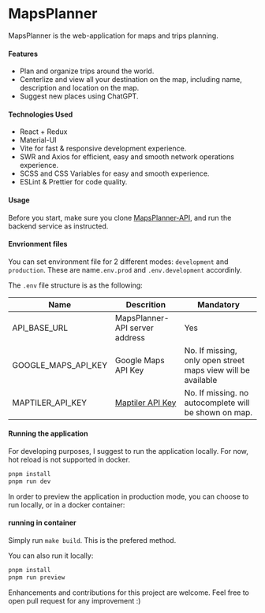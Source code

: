 # MapsPlanner

MapsPlanner is the web-application for maps and trips planning.

#### Features

- Plan and organize trips around the world.
- Centerlize and view all your destination on the map,
  including name, description and location on the map.
- Suggest new places using ChatGPT.

#### Technologies Used

- React + Redux
- Material-UI
- Vite for fast & responsive development experience.
- SWR and Axios for efficient, easy and smooth network operations experience.
- SCSS and CSS Variables for easy and smooth experience.
- ESLint & Prettier for code quality.

#### Usage

Before you start, make sure you clone [MapsPlanner-API](https://github.com/wnimrod/MapsPlanner-API), and run the backend service as instructed.

#### Envrionment files

You can set environment file for 2 different modes: `development` and `production`.
These are name`.env.prod` and `.env.development` accordinly.

The `.env` file structure is as the following:

| Name                | Descrition                                                                  | Mandatory                                                    |
| ------------------- | --------------------------------------------------------------------------- | ------------------------------------------------------------ |
| API_BASE_URL        | MapsPlanner-API server address                                              | Yes                                                          |
| GOOGLE_MAPS_API_KEY | Google Maps API Key                                                         | No. If missing, only open street maps view will be available |
| MAPTILER_API_KEY    | [Maptiler API Key](https://docs.maptiler.com/cloud/api/authentication-key/) | No. If missing. no autocomplete will be shown on map.        |

#### Running the application

For developing purposes, I suggest to run the application locally.
For now, hot reload is not supported in docker.

```bash
pnpm install
pnpm run dev
```

In order to preview the application in production mode, you can choose to run locally, or in a docker container:

#### running in container

Simply run `make build`. This is the prefered method.

You can also run it locally:

```bash
pnpm install
pnpm run preview
```

Enhancements and contributions for this project are welcome. Feel free to open pull request for any improvement :)
